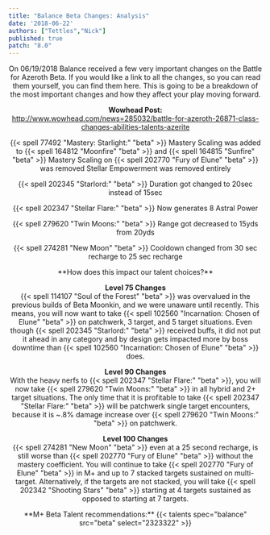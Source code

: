 ```yaml
---
title: "Balance Beta Changes: Analysis"
date: '2018-06-22'
authors: ["Tettles","Nick"]
published: true
patch: "8.0"
---
```


<center>
On 06/19/2018 Balance received a few very important changes on the Battle for Azeroth Beta. 
If you would like a link to all the changes, so you can read them yourself, you can find them here. 
This is going to be a breakdown of the most important changes and how they affect your play moving forward.

**Wowhead Post:** <br>
http://www.wowhead.com/news=285032/battle-for-azeroth-26871-class-changes-abilities-talents-azerite
</center>


<center>
{{< spell 77492 "Mastery: Starlight:" "beta" >}}
Mastery Scaling was added to {{< spell 164812 "Moonfire" "beta" >}} and {{< spell 164815 "Sunfire" "beta" >}}
Mastery Scaling on {{< spell 202770 "Fury of Elune" "beta" >}} was removed
Stellar Empowerment was removed entirely

{{< spell 202345 "Starlord:" "beta" >}}
Duration got changed to 20sec instead of 15sec

{{< spell 202347 "Stellar Flare:" "beta" >}}
Now generates 8 Astral Power

{{< spell 279620 "Twin Moons:" "beta" >}}
Range got decreased to 15yds from 20yds

{{< spell 274281 "New Moon" "beta" >}}
Cooldown changed from 30 sec recharge to 25 sec recharge

</center>


<center>
**How does this impact our talent choices?**

**Level 75 Changes** <br>
{{< spell 114107 "Soul of the Forest" "beta" >}} was overvalued in the previous builds of Beta Moonkin, and we were unaware until recently. This means, you will now want to take {{< spell 102560 "Incarnation: Chosen of Elune" "beta" >}} on patchwerk, 3 target, and 5 target situations. Even though {{< spell 202345 "Starlord:" "beta" >}} received buffs, it did not put it ahead in any category and by design gets impacted more by boss downtime than {{< spell 102560 "Incarnation: Chosen of Elune" "beta" >}} does.

**Level 90 Changes** <br>
With the heavy nerfs to {{< spell 202347 "Stellar Flare:" "beta" >}}, you will now take {{< spell 279620 "Twin Moons:" "beta" >}} in all hybrid and 2+ target situations. 
The only time that it is profitable to take {{< spell 202347 "Stellar Flare:" "beta" >}} will be patchwerk single target encounters, because it is ~.8% damage increase over {{< spell 279620 "Twin Moons:" "beta" >}} on patchwerk.

**Level 100 Changes** <br>
{{< spell 274281 "New Moon" "beta" >}} even at a 25 second recharge, is still worse than {{< spell 202770 "Fury of Elune" "beta" >}} without the mastery coefficient. 
You will continue to take {{< spell 202770 "Fury of Elune" "beta" >}} in M+ and up to 7 stacked targets sustained on multi-target. 
Alternatively, if the targets are not stacked, you will take {{< spell 202342 "Shooting Stars" "beta" >}} starting at 4 targets sustained as opposed to starting at 7 targets. 
</center>


<center>
**M+ Beta Talent recommendations:**
{{< talents spec="balance" src="beta" select="2323322" >}}
</center>
